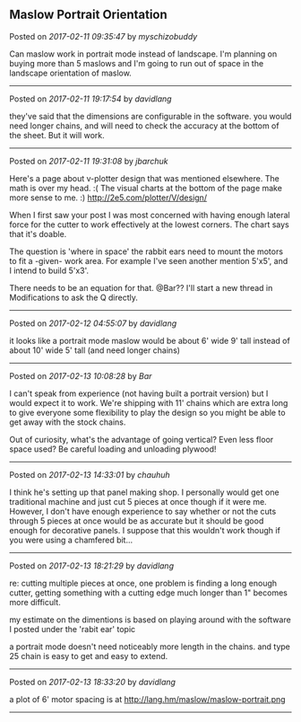 ## Maslow Portrait Orientation
Posted on *2017-02-11 09:35:47* by *myschizobuddy*

Can maslow work in portrait mode instead of landscape. I'm planning on buying more than 5 maslows and I'm going to run out of space in the landscape orientation of maslow.

---

Posted on *2017-02-11 19:17:54* by *davidlang*

they've said that the dimensions are configurable in the software. you would need longer chains, and will need to check the accuracy at the bottom of the sheet. But it will work.

---

Posted on *2017-02-11 19:31:08* by *jbarchuk*

Here's a page about v-plotter design that was mentioned elsewhere. The math is over my head. :( The visual charts at the bottom of the page make more sense to me. :) http://2e5.com/plotter/V/design/

When I first saw your post I was most concerned with having enough lateral force for the cutter to work effectively at the lowest corners. The chart says that it's doable.

The question is 'where in space' the rabbit ears need to mount the motors to fit a -given- work area. For example I've seen another mention 5'x5', and I intend to build 5'x3'.

There needs to be an equation for that. @Bar?&quest; I'll start a new thread in Modifications to ask the Q directly.

---

Posted on *2017-02-12 04:55:07* by *davidlang*

it looks like a portrait mode maslow would be about 6' wide 9' tall instead of about 10' wide 5' tall (and need longer chains)

---

Posted on *2017-02-13 10:08:28* by *Bar*

I can't speak from experience (not having built a portrait version) but I would expect it to work. We're shipping with 11' chains which are extra long to give everyone some flexibility to play the design so you might be able to get away with the stock chains. 

Out of curiosity, what's the advantage of going vertical? Even less floor space used? Be careful loading and unloading plywood!

---

Posted on *2017-02-13 14:33:01* by *chauhuh*

I think he's setting up that panel making shop. I personally would get one traditional machine and just cut 5 pieces at once though if it were me. However, I don't have enough experience to say whether or not the cuts through 5 pieces at once would be as accurate but it should be good enough for decorative panels. I suppose that this wouldn't work though if you were using a chamfered bit...

---

Posted on *2017-02-13 18:21:29* by *davidlang*

re: cutting multiple pieces at once, one problem is finding a long enough cutter, getting something with a cutting edge much longer than 1" becomes more difficult.

my estimate on the dimentions is based on playing around with the software I posted under the 'rabit ear' topic

a portrait mode doesn't need noticeably more length in the chains. and type 25 chain is easy to get and easy to extend.

---

Posted on *2017-02-13 18:33:20* by *davidlang*

a plot of 6' motor spacing is at http://lang.hm/maslow/maslow-portrait.png

---

